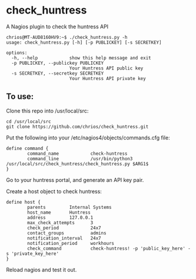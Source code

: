 # check_huntress
A Nagios plugin to check the huntress API

~~~
chrios@MT-AUD8160HV9:~$ ./check_huntress.py -h
usage: check_huntress.py [-h] [-p PUBLICKEY] [-s SECRETKEY]

options:
  -h, --help            show this help message and exit
  -p PUBLICKEY, --publickey PUBLICKEY
                        Your Huntress API public key
  -s SECRETKEY, --secretkey SECRETKEY
                        Your Huntress API private key
~~~
## To use:
Clone this repo into /usr/local/src:
~~~
cd /usr/local/src
git clone https://github.com/chrios/check_huntress.git
~~~
Put the following into your /etc/nagios4/objects/commands.cfg file:
~~~
define command {
        command_name            check-huntress
        command_line            /usr/bin/python3 /usr/local/src/check_huntress/check_huntress.py $ARG1$
}
~~~
Go to your huntress portal, and generate an API key pair.

Create a host object to check huntress:
~~~
define host {
        parents         Internal Systems
        host_name       Huntress
        address         127.0.0.1
        max_check_attempts      3
        check_period            24x7
        contact_groups          admins
        notification_interval   24x7
        notification_period     workhours
        check_command           check-huntress! -p 'public_key_here' -s 'private_key_here'
}
~~~
Reload nagios and test it out.
